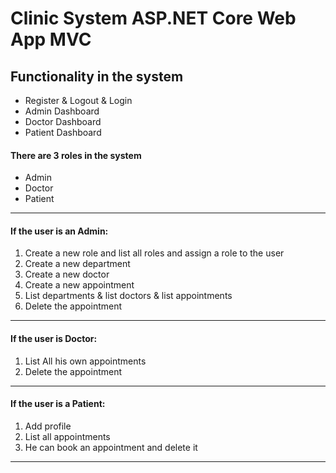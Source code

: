 # Clinic System ASP.NET Core Web App MVC
## Functionality in the system
- Register & Logout & Login
- Admin Dashboard 
- Doctor Dashboard
- Patient Dashboard

#### There are 3 roles in the system 
- Admin 
- Doctor
- Patient
_______________________
#### If the user is an Admin:
1. Create a new role and list all roles and assign a role to the user
2. Create a new department
3. Create a new doctor
4. Create a new appointment
5. List departments & list doctors & list appointments
6. Delete the appointment

_______________________
#### If the user is Doctor:
1. List All his own appointments 
2.  Delete the appointment

_______________________
#### If the user is a Patient:
1. Add profile
2. List all appointments 
3. He can book an appointment and delete it

_________________________________________


